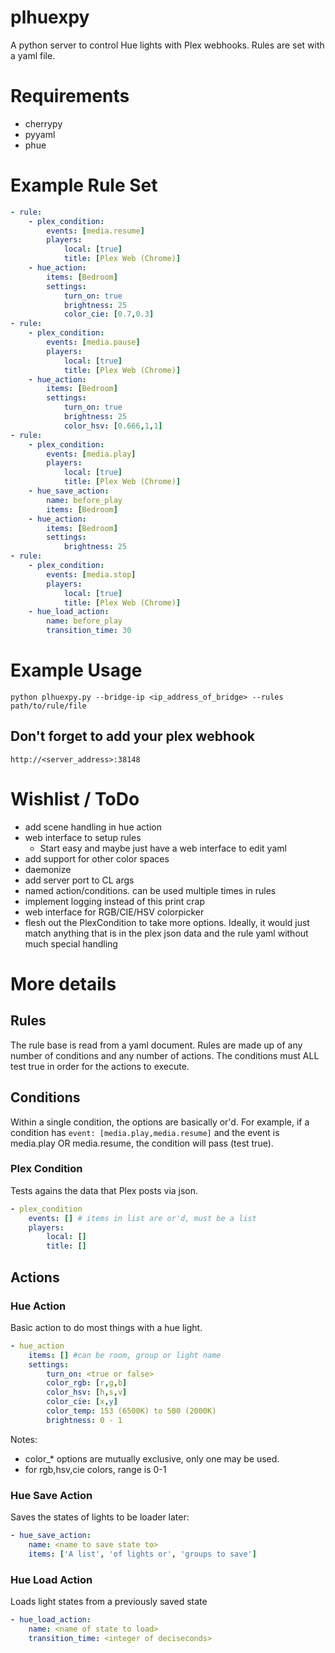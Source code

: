 # plhuexpy
A python server to control Hue lights with Plex webhooks. Rules are set with a yaml file.

# Requirements
* cherrypy
* pyyaml
* phue


# Example Rule Set
```yaml
- rule:
    - plex_condition:
        events: [media.resume]
        players:
            local: [true]
            title: [Plex Web (Chrome)]
    - hue_action:
        items: [Bedroom]
        settings:
            turn_on: true
            brightness: 25
            color_cie: [0.7,0.3]
- rule:
    - plex_condition:
        events: [media.pause]
        players:
            local: [true]
            title: [Plex Web (Chrome)]
    - hue_action:
        items: [Bedroom]
        settings:
            turn_on: true
            brightness: 25
            color_hsv: [0.666,1,1]
- rule:
    - plex_condition:
        events: [media.play]
        players:
            local: [true]
            title: [Plex Web (Chrome)]
    - hue_save_action:
        name: before_play
        items: [Bedroom]
    - hue_action:
        items: [Bedroom]
        settings:
            brightness: 25
- rule:
    - plex_condition:
        events: [media.stop]
        players:
            local: [true]
            title: [Plex Web (Chrome)]
    - hue_load_action: 
        name: before_play
        transition_time: 30
```

# Example Usage
`python plhuexpy.py --bridge-ip <ip_address_of_bridge> --rules path/to/rule/file`

## Don't forget to add your plex webhook
`http://<server_address>:38148`

# Wishlist / ToDo
* add scene handling in hue action
* web interface to setup rules
    * Start easy and maybe just have a web interface to edit yaml
* add support for other color spaces
* daemonize
* add server port to CL args
* named action/conditions. can be used multiple times in rules
* implement logging instead of this print crap
* web interface for RGB/CIE/HSV colorpicker
* flesh out the PlexCondition to take more options. Ideally, it would just
    match anything that is in the plex json data and the rule yaml without 
    much special handling

# More details
## Rules
The rule base is read from a yaml document. Rules are made up of any number 
of conditions and any number of actions. The
conditions must ALL test true in order for the actions to execute.

## Conditions
Within a single condition, the options are basically or'd. For example, if
a condition has `event: [media.play,media.resume]` and the event is media.play 
OR media.resume, the condition will pass (test true).

### Plex Condition
Tests agains the data that Plex posts via json.
```yaml
- plex_condition
    events: [] # items in list are or'd, must be a list
    players:
        local: [] 
        title: []
```
## Actions

### Hue Action
Basic action to do most things with a hue light.
```yaml
- hue_action
    items: [] #can be room, group or light name
    settings:    
        turn_on: <true or false>  
        color_rgb: [r,g,b] 
        color_hsv: [h,s,v] 
        color_cie: [x,y]
        color_temp: 153 (6500K) to 500 (2000K)
        brightness: 0 - 1
```
Notes: 
* color_* options are mutually exclusive, only one may be used.
* for rgb,hsv,cie colors, range is 0-1

### Hue Save Action
Saves the states of lights to be loader later:
```yaml
- hue_save_action:
    name: <name to save state to>
    items: ['A list', 'of lights or', 'groups to save']
```

### Hue Load Action
Loads light states from a previously saved state
```yaml
- hue_load_action:
    name: <name of state to load>
    transition_time: <integer of deciseconds>
```
